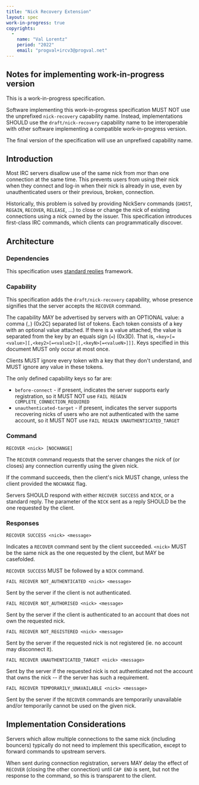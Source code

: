 ```yaml
---
title: "Nick Recovery Extension"
layout: spec
work-in-progress: true
copyrights:
  -
    name: "Val Lorentz"
    period: "2022"
    email: "progval+ircv3@progval.net"
---
```


## Notes for implementing work-in-progress version

This is a work-in-progress specification.

Software implementing this work-in-progress specification MUST NOT use the
unprefixed `nick-recovery` capability name. Instead, implementations SHOULD
use the `draft/nick-recovery` capability name to be interoperable with other
software implementing a compatible work-in-progress version.

The final version of the specification will use an unprefixed capability name.


## Introduction

Most IRC servers disallow use of the same nick from mor than one connection at the same time.
This prevents users from using their nick when they connect and log-in when their nick is already in use, even by unauthenticated users or their previous, broken, connection.

Historically, this problem is solved by providing NickServ commands (`GHOST`, `REGAIN`, `RECOVER`, `RELEASE`, ...) to close or change the nick of existing connections using a nick owned by the issuer.
This specification introduces first-class IRC commands, which clients can programmatically discover.


## Architecture

### Dependencies

This specification uses [standard replies][] framework.

### Capability

This specification adds the `draft/nick-recovery` capability, whose presence signifies that the server accepts the `RECOVER` command.

The capability MAY be advertised by servers with an OPTIONAL value: a comma (`,`) (0x2C) separated list of tokens.
Each token consists of a key with an optional value attached.
If there is a value attached, the value is separated from the key by an equals sign (`=`) (0x3D).
That is, `<key>[=<value>][,<key2>[=<value2>][,<keyN>[=<valueN>]]]`.
Keys specified in this document MUST only occur at most once.

Clients MUST ignore every token with a key that they don't understand, and MUST ignore any value in these tokens.

The only defined capability keys so far are:

 * `before-connect` - if present, indicates the server supports early registration, so it MUST NOT use `FAIL REGAIN COMPLETE_CONNECTION_REQUIRED`
 * `unauthenticated-target` - if present, indicates the server supports recovering nicks of users who are not authenticated with the same account, so it MUST NOT use  `FAIL REGAIN UNAUTHENTICATED_TARGET`

### Command

    RECOVER <nick> [NOCHANGE]

The `RECOVER` command requests that the server changes the nick of (or closes) any connection currently using the given nick.

If the command succeeds, then the client's nick MUST change, unless the client provided the `NOCHANGE` flag.

Servers SHOULD respond with either `RECOVER SUCCESS` and `NICK`, or a standard reply.
The parameter of the `NICK` sent as a reply SHOULD be the one requested by the client.

### Responses

    RECOVER SUCCESS <nick> <message>

Indicates a `RECOVER` command sent by the client succeeded.
`<nick>` MUST be the same nick as the one requested by the client, but MAY be casefolded.

`RECOVER SUCCESS` MUST be followed by a `NICK` command.

    FAIL RECOVER NOT_AUTHENTICATED <nick> <message>

Sent by the server if the client is not authenticated.

    FAIL RECOVER NOT_AUTHORISED <nick> <message>

Sent by the server if the client is authenticated to an account that does not own the requested nick.

    FAIL RECOVER NOT_REGISTERED <nick> <message>

Sent by the server if the requested nick is not registered (ie. no account may disconnect it).

    FAIL RECOVER UNAUTHENTICATED_TARGET <nick> <message>

Sent by the server if the requested nick is not authenticated not the account that owns the nick -- if the server has such a requirement.

    FAIL RECOVER TEMPORARILY_UNAVAILABLE <nick> <message>

Sent by the server if the `RECOVER` commands are temporarily unavailable and/or temporarily cannot be used on the given nick.


## Implementation Considerations

Servers which allow multiple connections to the same nick (including bouncers) typically do not need to implement this specification, except to forward commands to upstream servers.

When sent during connection registration, servers MAY delay the effect of `RECOVER` (closing the other connection) until `CAP END` is sent, but not the response to the command, so this is transparent to the client.


[standard replies]: ../extensions/standard-replies.html
